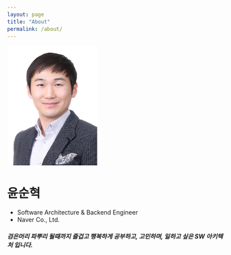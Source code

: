 ```yaml
---
layout: page
title: "About"
permalink: /about/
---
```

<img src="/profile.jpg" width="210" height="280" />

# 윤순혁
- Software Architecture & Backend Engineer
- Naver Co., Ltd.

##### 검은머리 파뿌리 될때까지 즐겁고 행복하게 공부하고, 고민하며, 일하고 싶은 SW 아키텍처 입니다.
